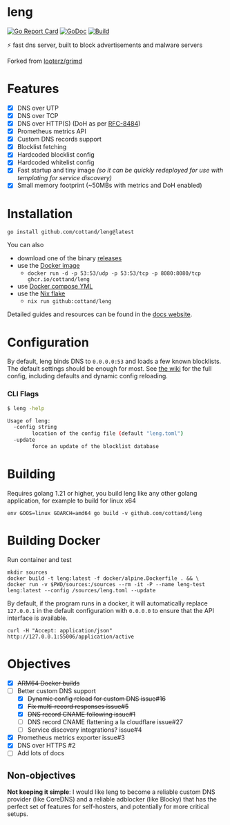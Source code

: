 # leng

[![Go Report Card](https://goreportcard.com/badge/github.com/cottand/leng?style=flat-square)](https://goreportcard.com/report/github.com/cottand/leng)
[![GoDoc](https://img.shields.io/badge/godoc-reference-blue.svg?style=flat-square)](http://godoc.org/github.com/cottand/leng)
[![Build](https://github.com/Cottand/leng/actions/workflows/build.yml/badge.svg?branch=master)](https://github.com/Cottand/leng/actions/workflows/build.yml)

:zap: fast dns server, built to block advertisements and malware servers

Forked from [looterz/grimd](https://github.com/looterz/grimd)

# Features

- [x] DNS over UTP
- [x] DNS over TCP
- [x] DNS over HTTP(S) (DoH as per [RFC-8484](https://datatracker.ietf.org/doc/html/rfc8484))
- [x] Prometheus metrics API
- [x] Custom DNS records support
- [x] Blocklist fetching
- [x] Hardcoded blocklist config
- [x] Hardcoded whitelist config
- [x] Fast startup and tiny image _(so it can be quickly redeployed for use with templating for service discovery)_
- [x] Small memory footprint (~50MBs with metrics and DoH enabled)

# Installation

```
go install github.com/cottand/leng@latest
```

You can also 
- download one of the binary [releases](https://github.com/cottand/leng/releases)
- use the [Docker image](https://github.com/cottand/leng/pkgs/container/leng)
    - `docker run -d -p 53:53/udp -p 53:53/tcp -p 8080:8080/tcp ghcr.io/cottand/leng`
- use [Docker compose YML](https://raw.githubusercontent.com/cottand/leng/master/docker-compose.yml)
- use the [Nix flake](https://github.com/Cottand/leng/tree/master/flake.nix)
    - `nix run github:cottand/leng`

Detailed guides and resources can be found in the [docs website](https://cottand.github.io/leng).

# Configuration

By default, leng binds DNS to `0.0.0.0:53` and loads a few known blocklists. The default settings should be enough for
most.
See [the wiki](https://cottand.github.io/leng/Configuration) for the full config, including defaults and dynamic
config reloading.

### CLI Flags

```bash
$ leng -help

Usage of leng:
  -config string
    	location of the config file (default "leng.toml")
  -update
    	force an update of the blocklist database

```

# Building

Requires golang 1.21 or higher, you build leng like any other golang application, for example to build for linux x64

```shell
env GOOS=linux GOARCH=amd64 go build -v github.com/cottand/leng
```

# Building Docker

Run container and test

```shell
mkdir sources
docker build -t leng:latest -f docker/alpine.Dockerfile . && \
docker run -v $PWD/sources:/sources --rm -it -P --name leng-test leng:latest --config /sources/leng.toml --update
```

By default, if the program runs in a docker, it will automatically replace `127.0.0.1` in the default configuration
with `0.0.0.0` to ensure that the API interface is available.

```shell
curl -H "Accept: application/json" http://127.0.0.1:55006/application/active
```

# Objectives

- [x] ~~ARM64 Docker builds~~
- [ ] Better custom DNS support
    - [x] ~~Dynamic config reload for custom DNS issue#16~~
    - [x] ~~Fix multi-record responses issue#5~~
    - [x] ~~DNS record CNAME following issue#1~~
    - [ ] DNS record CNAME flattening a la cloudflare issue#27
    - [ ] Service discovery integrations? issue#4
- [x] Prometheus metrics exporter issue#3
- [x] DNS over HTTPS #2
- [ ] Add lots of docs

## Non-objectives

**Not keeping it simple**: I would like leng to become
a reliable custom DNS provider (like CoreDNS) and a reliable
adblocker (like Blocky) that has the perfect set of features
for self-hosters, and potentially for more critical setups.
